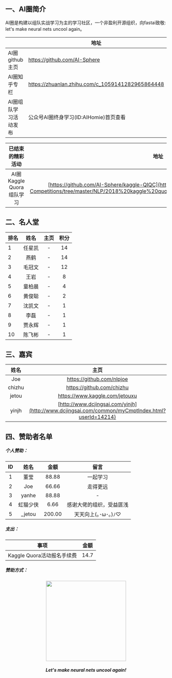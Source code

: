 

## 一、AI圈简介

AI圈是构建以组队实战学习为主的学习社区，一个非盈利开源组织，向fastai致敬: let's make neural nets uncool again。

||地址|
|---|---|
|AI圈github主页|https://github.com/AI-Sphere|
|AI圈知乎专栏| https://zhuanlan.zhihu.com/c_1059141282965864448|
|AI圈组队学习活动发布| 公众号AI圈终身学习(ID:AIHomie)首页查看|

|已结束的精彩活动|地址|
|:---:|:---:|
|AI圈Kaggle Quora组队学习|[https://github.com/AI-Sphere/kaggle-QIQC](https://github.com/AI-Sphere/Awesome-AI-Competitions/tree/master/NLP/2018%20kaggle%20quora%20insincere%20questions%20classification)|

## 二、名人堂

|排名|姓名|主页|积分|
|:---|:---:|:---:|:---:
1|任星凯|-|14
2|燕鹤|-|14
3|毛冠文|-|12
4|王岩|-|8
5|童柏晨|-|4
6|黄俊聪|-|2
7|沈凯文|-|1
8|李磊|-|1
9|贾永辉|-|1
10|陈飞彬|-|1

## 三、嘉宾

|姓名|主页|
:---:|:---:
|Joe|https://github.com/nlpjoe|
|chizhu|https://github.com/chizhu|
|jetou|https://www.kaggle.com/jetouxu|
|yinjh|[http://www.dcjingsai.com/yinjh](http://www.dcjingsai.com/common/myCmptIndex.html?userId=14214)|

## 四、赞助者名单

##### 个人赞助：

|ID|姓名|金额|留言|
:---:|:---:|:---:|:---:
1|董莹|88.88|一起学习
2|Joe|66.66|走得更远
3|yanhe|88.88|-
4|虹猫少侠|6.66|感谢大佬的组织，受益匪浅
5|_jetou|200.00|天天向上(｡･ω･｡)ﾉ♡

##### 支出：

|事项|金额|
:---:|:---:
|Kaggle Quora活动报名手续费|14.7|

##### 赞助方式：

<div align="center">
  <a href="https://zhuanlan.zhihu.com/c_1059141282965864448">
    <img width="250" heigth="250" src="https://aigroupz-1258285787.cos.ap-shanghai.myqcloud.com/blog/15509063021451.jpg">
  </a>
  <h5>Let's make neural nets uncool again!</h5>
</div>

